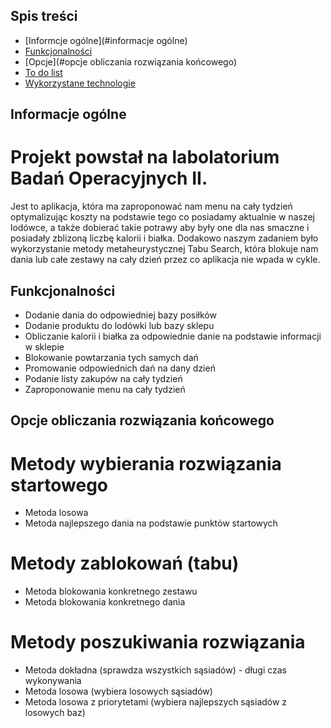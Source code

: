## Spis treści
* [Informcje ogólne](#informacje ogólne)
* [Funkcjonalności](#funkcjolaności)
* [Opcje](#opcje obliczania rozwiązania końcowego)
* [To do list](#Todo)
* [Wykorzystane technologie](#technologie)

## Informacje ogólne
# Projekt powstał na labolatorium Badań Operacyjnych II. 
Jest to aplikacja, która ma zaproponować nam menu na cały tydzień optymalizując koszty na podstawie tego co posiadamy aktualnie w naszej lodówce, 
a także dobierać takie potrawy aby były one dla nas smaczne i posiadały zblizoną liczbę kalorii i białka. 
Dodakowo naszym zadaniem było wykorzystanie metody metaheurystycznej Tabu Search, która blokuje nam dania lub całe zestawy na cały dzień przez co aplikacja nie wpada w cykle.

## Funkcjonalności
* Dodanie dania do odpowiedniej bazy posiłków
* Dodanie produktu do lodówki lub bazy sklepu
* Obliczanie kalorii i białka za odpowiednie danie na podstawie informacji w sklepie
* Blokowanie powtarzania tych samych dań 
* Promowanie odpowiednich dań na dany dzień 
* Podanie listy zakupów na cały tydzień
* Zaproponowanie menu na cały tydzień 

## Opcje obliczania rozwiązania końcowego

# Metody wybierania rozwiązania startowego
* Metoda losowa
* Metoda najlepszego dania na podstawie punktów startowych

# Metody zablokowań (tabu)
* Metoda blokowania konkretnego zestawu
* Metoda blokowania konkretnego dania 

# Metody poszukiwania rozwiązania
* Metoda dokładna (sprawdza wszystkich sąsiadów) - długi czas wykonywania
* Metoda losowa (wybiera losowych sąsiadów)
* Metoda losowa z priorytetami (wybiera najlepszych sąsiadów z losowych baz)


 
 
